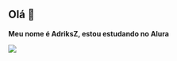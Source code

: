 ## Olá 👋

**Meu nome é AdriksZ, estou estudando no Alura**


![](https://tenor.com/pt-BR/view/urmom-your-mom-baldi-defaultdance-gif-19665250)
